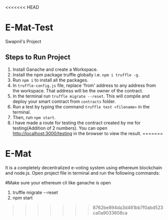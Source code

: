 <<<<<<< HEAD
# E-Mat-Test

Swapnil's Project


## Steps to Run Project

1. Install Ganache and create a Workspace.
2. Install the npm package truffle globally i.e. ```npm i truffle -g```.
3. Run ```npm i``` to install all the packages.
4. In ```truffle-config.js``` file, replace 'from' address to any address from the workspace. That address will be the owner of the contract.
5. In the terminal run ```truffle migrate --reset```. This will compile and deploy your smart contract from ```contracts``` folder.
6. Run a test by typing the command ```truffle test <filename>``` in the terminal.
7. Then, run ```npm start```.
8. I have made a route for testing the contract created by me for testing(Addition of 2 numbers). You can open <a href="http://localhost:3000/testing">http://localhost:3000/testing</a> in the browser to view the result.
=======
# E-Mat
It is a completely decentralized e-voting system using ethereum blockchain and node.js. Open project file in terminal and run the following commands:

#Make sure your ethereum cli like ganache is open

1. truffle migrate --reset
2. npm start
>>>>>>> 8762be894da3d461bb7f0abd523ca0a9033608ca
